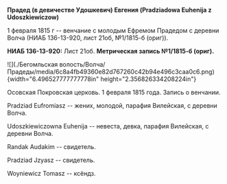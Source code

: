 **Прадед (в девичестве Удошкевич) Евгения (Pradziadowa Euhenija z
Udoszkiewiczow)**

1 февраля 1815 г -- венчание с молодым Ефремом Прадедом с деревни Волча
(НИАБ 136-13-920, лист 21об, №1/1815-б (ориг)).

**НИАБ 136-13-920:** Лист 21об. **Метрическая запись №1/1815-б (ориг).**

![](./Бегомльская волость/Волча/Прадеды/media/6c8a4fb49360e82d767260c42b94e496c3caa0c6.png){width="6.496527777777778in"
height="2.356826334208224in"}

Осовская Покровская церковь. 1 февраля 1815 года. Запись о венчании.

Pradziad Eufromiasz -- жених, молодой, парафия Вилейская, с деревни
Волча.

Udoszkiewiczowna Euhenija -- невеста, девка, парафия Вилейская, с
деревни Волча.

Randak Audakim -- свидетель.

Pradziad Jzyasz -- свидетель.

Woyniewicz Tomasz -- ксёндз.
